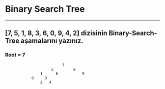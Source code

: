 # Binary Search Tree
---

## [7, 5, 1, 8, 3, 6, 0, 9, 4, 2] dizisinin Binary-Search-Tree aşamalarını yazınız.
 
### Root = 7


                              7
                         5         8
                    1      6           9
                0     3
                    2   4